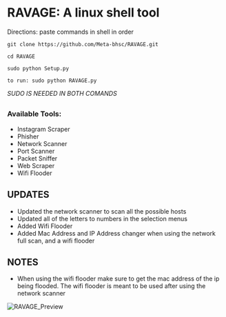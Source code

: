 # RAVAGE: A linux shell tool

Directions: paste commands in shell in order

`git clone https://github.com/Meta-bhsc/RAVAGE.git`

`cd RAVAGE`

`sudo python Setup.py`

`to run: sudo python RAVAGE.py`

*SUDO IS NEEDED IN BOTH COMANDS*
##

### Available Tools:

- Instagram Scraper
- Phisher
- Network Scanner
- Port Scanner
- Packet Sniffer
- Web Scraper
- Wifi Flooder

## UPDATES
- Updated the network scanner to scan all the possible hosts
- Updated all of the letters to numbers in the selection menus
- Added Wifi Flooder
- Added Mac Address and IP Address changer when using the network full scan, and a wifi flooder
## NOTES
- When using the wifi flooder make sure to get the mac address of the ip being flooded. The wifi flooder is meant to be used after using the network scanner

![RAVAGE_Preview](https://user-images.githubusercontent.com/89297040/212221975-cc916b0f-db0a-47d5-b09b-22dda400e61c.png)
